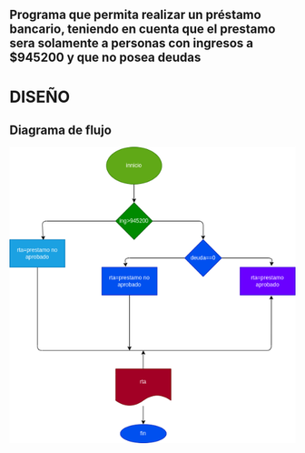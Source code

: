 ## Programa que permita realizar un préstamo bancario, teniendo en cuenta que el prestamo sera solamente a personas con ingresos a $945200 y que no posea deudas


# DISEÑO

## Diagrama de flujo 

![Diagrama de flujo](diagrama.png "Diagrama de flujo")